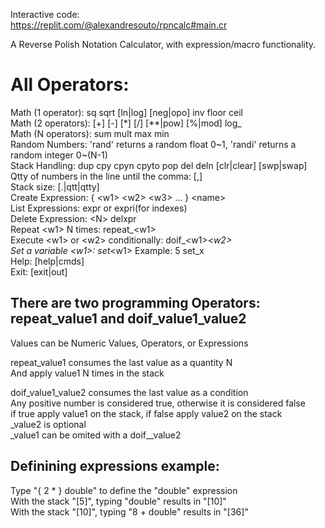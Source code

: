 Interactive code: \
https://replit.com/@alexandresouto/rpncalc#main.cr


A Reverse Polish Notation Calculator, with expression/macro functionality.  

<h1> All Operators: </h1>

Math (1 operator): sq sqrt [ln|log] [neg|opo] inv floor ceil \
Math (2 operators): [+] [-] [*] [/] [**|pow] [%|mod] log_ \
Math (N operators): sum mult max min \
Random Numbers: 'rand' returns a random float 0~1, 'randi' returns a random integer 0~(N-1) \
Stack Handling: dup cpy cpyn cpyto pop del deln [clr|clear] [swp|swap]  \
Qtty of numbers in the line until the comma: [,]   </br>
Stack size: [.|qtt|qtty]  
Create Expression: { \<w1> \<w2> \<w3> ... } \<name>  
List Expressions: expr or expri(for indexes) </br>
Delete Expression: \<N> delxpr  </br>
Repeat \<w1> N times: repeat_\<w1>  
Execute \<w1> or \<w2> conditionally: doif_\<w1>_\<w2>   
Set a variable \<w1>: set_\<w1>   Example: 5 set_x </br> 
Help: [help|cmds]   
Exit: [exit|out] 

<h2>There are two programming Operators: repeat_value1 and doif_value1_value2 </h2>
  
Values can be Numeric Values, Operators, or Expressions
  
repeat_value1 consumes the last value as a quantity N  </br>
And apply value1 N times in the stack  </br>
  
doif_value1_value2 consumes the last value as a condition  </br>
Any positive number is considered true, otherwise it is considered false  </br>
if true apply value1 on the stack, if false apply value2 on the stack  </br>
_value2 is optional  </br>
_value1 can be omited with a doif__value2
  
<h2> Definining expressions example:  </h2>
  Type "{ 2 * } double" to define the "double" expression</br>
  With the stack "[5]", typing "double" results in "[10]" </br>
  With the stack "[10]", typing "8 + double" results in "[36]" </br>
